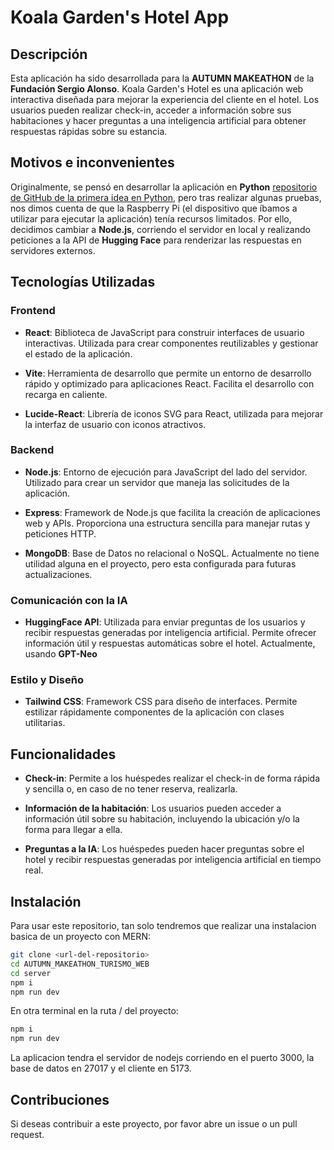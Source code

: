 # Koala Garden's Hotel App

## Descripción

Esta aplicación ha sido desarrollada para la **AUTUMN MAKEATHON** de la **Fundación Sergio Alonso**. 
Koala Garden's Hotel es una aplicación web interactiva diseñada para mejorar la experiencia del cliente en el hotel. Los usuarios pueden realizar check-in, acceder a información sobre sus habitaciones y hacer preguntas a una inteligencia artificial para obtener respuestas rápidas sobre su estancia.

## Motivos e inconvenientes
Originalmente, se pensó en desarrollar la aplicación en **Python** [repositorio de GitHub de la primera idea en Python](https://github.com/RoberVF/AUTUMN_MAKEATHON_TURISMO), pero tras realizar algunas pruebas, nos dimos cuenta de que la Raspberry Pi (el dispositivo que íbamos a utilizar para ejecutar la aplicación) tenía recursos limitados. Por ello, decidimos cambiar a **Node.js**, corriendo el servidor en local y realizando peticiones a la API de **Hugging Face** para renderizar las respuestas en servidores externos.


## Tecnologías Utilizadas

### Frontend

- **React**: Biblioteca de JavaScript para construir interfaces de usuario interactivas. Utilizada para crear componentes reutilizables y gestionar el estado de la aplicación.
  
- **Vite**: Herramienta de desarrollo que permite un entorno de desarrollo rápido y optimizado para aplicaciones React. Facilita el desarrollo con recarga en caliente.

- **Lucide-React**: Librería de iconos SVG para React, utilizada para mejorar la interfaz de usuario con iconos atractivos.

### Backend

- **Node.js**: Entorno de ejecución para JavaScript del lado del servidor. Utilizado para crear un servidor que maneja las solicitudes de la aplicación.

- **Express**: Framework de Node.js que facilita la creación de aplicaciones web y APIs. Proporciona una estructura sencilla para manejar rutas y peticiones HTTP.

- **MongoDB**: Base de Datos no relacional o NoSQL. Actualmente no tiene utilidad alguna en el proyecto, pero esta configurada para futuras actualizaciones.

### Comunicación con la IA

- **HuggingFace API**: Utilizada para enviar preguntas de los usuarios y recibir respuestas generadas por inteligencia artificial. Permite ofrecer información útil y respuestas automáticas sobre el hotel. Actualmente, usando **GPT-Neo**

### Estilo y Diseño

- **Tailwind CSS**: Framework CSS para diseño de interfaces. Permite estilizar rápidamente componentes de la aplicación con clases utilitarias.

## Funcionalidades

- **Check-in**: Permite a los huéspedes realizar el check-in de forma rápida y sencilla o, en caso de no tener reserva, realizarla.

- **Información de la habitación**: Los usuarios pueden acceder a información útil sobre su habitación, incluyendo la ubicación y/o la forma para llegar a ella.

- **Preguntas a la IA**: Los huéspedes pueden hacer preguntas sobre el hotel y recibir respuestas generadas por inteligencia artificial en tiempo real.

## Instalación

Para usar este repositorio, tan solo tendremos que realizar una instalacion basica de un proyecto con MERN:
   ```bash
   git clone <url-del-repositorio>
   cd AUTUMN_MAKEATHON_TURISMO_WEB
   cd server
   npm i
   npm run dev
   ```
En otra terminal en la ruta / del proyecto:
  ```bash
  npm i
  npm run dev
  ```

La aplicacion tendra el servidor de nodejs corriendo en el puerto 3000, la base de datos en 27017 y el cliente en 5173.

## Contribuciones
Si deseas contribuir a este proyecto, por favor abre un issue o un pull request.

